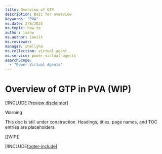 ```yaml
---
title: Overview of GTP
description: Desc for overview
keywords: "PVA"
ms.date: 2/8/2023
ms.topic: how-to
author: iaanw
ms.author: iawilt
ms.reviewer: 
manager: shellyha
ms.collection: virtual-agent
ms.service: power-virtual-agents
searchScope:
  - "Power Virtual Agents"
---
```

# Overview of GTP in PVA (WIP)

[!INCLUDE [Preview disclaimer](includes/cc-beta-prerelease-disclaimer.md)]

> [!WARNING]
>  
> This doc is still under construction. Headings, titles, page names, and TOC entries are placeholders.

[[WIP]]

[!INCLUDE[footer-include](includes/footer-banner.md)]